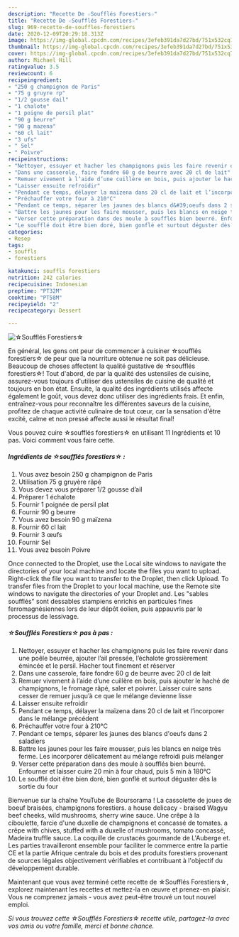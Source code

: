 ```yaml
---
description: "Recette De ☆Soufflés Forestiers☆"
title: "Recette De ☆Soufflés Forestiers☆"
slug: 969-recette-de-souffles-forestiers
date: 2020-12-09T20:29:18.313Z
image: https://img-global.cpcdn.com/recipes/3efeb391da7d27bd/751x532cq70/☆souffles-forestiers☆-photo-principale-de-la-recette.jpg
thumbnail: https://img-global.cpcdn.com/recipes/3efeb391da7d27bd/751x532cq70/☆souffles-forestiers☆-photo-principale-de-la-recette.jpg
cover: https://img-global.cpcdn.com/recipes/3efeb391da7d27bd/751x532cq70/☆souffles-forestiers☆-photo-principale-de-la-recette.jpg
author: Michael Hill
ratingvalue: 3.5
reviewcount: 6
recipeingredient:
- "250 g champignon de Paris"
- "75 g gruyre rp"
- "1/2 gousse dail"
- "1 chalote"
- "1 poigne de persil plat"
- "90 g beurre"
- "90 g mazena"
- "60 cl lait"
- "3 ufs"
- " Sel"
- " Poivre"
recipeinstructions:
- "Nettoyer, essuyer et hacher les champignons puis les faire revenir dans une poêle beurrée, ajouter l’ail pressée, l’échalote grossièrement émincée et le persil. Hacher tout finement et réserver"
- "Dans une casserole, faire fondre 60 g de beurre avec 20 cl de lait"
- "Remuer vivement à l’aide d’une cuillère en bois, puis ajouter le haché de champignons, le fromage râpé, saler et poivrer. Laisser cuire sans cesser de remuer jusqu’à ce que le mélange devienne lisse"
- "Laisser ensuite refroidir"
- "Pendant ce temps, délayer la maïzena dans 20 cl de lait et l’incorporer dans le mélange précédent"
- "Préchauffer votre four à 210°C"
- "Pendant ce temps, séparer les jaunes des blancs d&#39;oeufs dans 2 saladiers"
- "Battre les jaunes pour les faire mousser, puis les blancs en neige très ferme. Les incorporer délicatement au mélange refroidi puis mélanger"
- "Verser cette préparation dans des moule à soufflés bien beurré. Enfourner et laisser cuire 20 min à four chaud, puis 5 min à 180°C"
- "Le soufflé doit être bien doré, bien gonflé et surtout déguster dès la sortie du four"
categories:
- Resep
tags:
- souffls
- forestiers

katakunci: souffls forestiers 
nutrition: 242 calories
recipecuisine: Indonesian
preptime: "PT32M"
cooktime: "PT58M"
recipeyield: "2"
recipecategory: Dessert

---
```



![☆Soufflés Forestiers☆](https://img-global.cpcdn.com/recipes/3efeb391da7d27bd/751x532cq70/☆souffles-forestiers☆-photo-principale-de-la-recette.jpg)

En général, les gens ont peur de commencer à cuisiner ☆soufflés forestiers☆ de peur que la nourriture obtenue ne soit pas délicieuse. Beaucoup de choses affectent la qualité gustative de ☆soufflés forestiers☆! Tout d'abord, de par la qualité des ustensiles de cuisine, assurez-vous toujours d'utiliser des ustensiles de cuisine de qualité et toujours en bon état. Ensuite, la qualité des ingrédients utilisés affecte également le goût, vous devez donc utiliser des ingrédients frais. Et enfin, entraînez-vous pour reconnaître les différentes saveurs de la cuisine, profitez de chaque activité culinaire de tout cœur, car la sensation d'être excité, calme et non pressé affecte aussi le résultat final!

<!--inarticleads1-->

Vous pouvez cuire ☆soufflés forestiers☆ en utilisant 11 Ingrédients et 10 pas. Voici comment vous faire cette.

##### Ingrédients de ☆soufflés forestiers☆ :

1. Vous avez besoin 250 g champignon de Paris
1. Utilisation 75 g gruyère râpé
1. Vous devez vous préparer 1/2 gousse d’ail
1. Préparer 1 échalote
1. Fournir 1 poignée de persil plat
1. Fournir 90 g beurre
1. Vous avez besoin 90 g maïzena
1. Fournir 60 cl lait
1. Fournir 3 œufs
1. Fournir  Sel
1. Vous avez besoin  Poivre


Once connected to the Droplet, use the Local site windows to navigate the directories of your local machine and locate the files you want to upload. Right-click the file you want to transfer to the Droplet, then click Upload. To transfer files from the Droplet to your local machine, use the Remote site windows to navigate the directories of your Droplet and. Les &#34;sables soufflés&#34; sont dessables stampiens enrichis en particules fines ferromagnésiennes lors de leur dépôt éolien, puis appauvris par le processus de lessivage. 

<!--inarticleads2-->

##### ☆Soufflés Forestiers☆ pas à pas :

1. Nettoyer, essuyer et hacher les champignons puis les faire revenir dans une poêle beurrée, ajouter l’ail pressée, l’échalote grossièrement émincée et le persil. Hacher tout finement et réserver
1. Dans une casserole, faire fondre 60 g de beurre avec 20 cl de lait
1. Remuer vivement à l’aide d’une cuillère en bois, puis ajouter le haché de champignons, le fromage râpé, saler et poivrer. Laisser cuire sans cesser de remuer jusqu’à ce que le mélange devienne lisse
1. Laisser ensuite refroidir
1. Pendant ce temps, délayer la maïzena dans 20 cl de lait et l’incorporer dans le mélange précédent
1. Préchauffer votre four à 210°C
1. Pendant ce temps, séparer les jaunes des blancs d&#39;oeufs dans 2 saladiers
1. Battre les jaunes pour les faire mousser, puis les blancs en neige très ferme. Les incorporer délicatement au mélange refroidi puis mélanger
1. Verser cette préparation dans des moule à soufflés bien beurré. Enfourner et laisser cuire 20 min à four chaud, puis 5 min à 180°C
1. Le soufflé doit être bien doré, bien gonflé et surtout déguster dès la sortie du four


Bienvenue sur la chaîne YouTube de Boursorama ! La cassolette de joues de boeuf braisées, champignons forestiers. a house delicacy - braised Wagyu beef cheeks, wild mushrooms, sherry wine sauce. Une crêpe à la ciboulette, farcie d&#39;une duxelle de champignons et concassé de tomates. a crêpe with chives, stuffed with a duxelle of mushrooms, tomato concassé, Madeira truffle sauce. La coquille de crustacés gourmande de L&#39;Auberge et. Les parties travailleront ensemble pour faciliter le commerce entre la partie CE et la partie Afrique centrale du bois et des produits forestiers provenant de sources légales objectivement vérifiables et contribuant à l&#39;objectif du développement durable. 

<!--inarticleads1-->

<p>
Maintenant que vous avez terminé cette recette de ☆Soufflés Forestiers☆, explorez maintenant les recettes et mettez-la en œuvre et prenez-en plaisir. Vous ne comprenez jamais - vous avez peut-être trouvé un tout nouvel emploi.
</p>

<p>
<i>Si vous trouvez cette ☆Soufflés Forestiers☆ recette utile, partagez-la avec vos amis ou votre famille, merci et bonne chance.</i>
</p>
